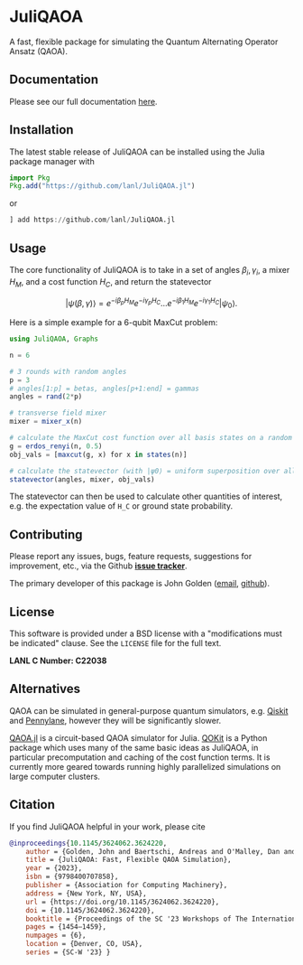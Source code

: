 # JuliQAOA

A fast, flexible package for simulating the Quantum Alternating Operator Ansatz (QAOA).

## Documentation

Please see our full documentation [here](https://lanl.github.io/JuliQAOA.jl/dev/).

## Installation

The latest stable release of JuliQAOA can be installed using the Julia package manager with

```julia
import Pkg
Pkg.add("https://github.com/lanl/JuliQAOA.jl")
```
or 
```julia
] add https://github.com/lanl/JuliQAOA.jl
```

## Usage

The core functionality of JuliQAOA is to take in a set of angles 
${\beta_i, \gamma_i}$, a mixer $H_M$, and a cost function $H_C$, and return the 
statevector

```math
|\psi(\beta, \gamma)\rangle = e^{-i \beta_p H_M} e^{-i \gamma_p H_C} \dots e^{-i \beta_1 
H_M} e^{-i \gamma_1 H_C} |\psi_0\rangle.
```

Here is a simple example for a 6-qubit MaxCut problem:

```julia
using JuliQAOA, Graphs

n = 6

# 3 rounds with random angles
p = 3
# angles[1:p] = betas, angles[p+1:end] = gammas
angles = rand(2*p)

# transverse field mixer
mixer = mixer_x(n) 

# calculate the MaxCut cost function over all basis states on a random G(n,p) graph
g = erdos_renyi(n, 0.5)
obj_vals = [maxcut(g, x) for x in states(n)]

# calculate the statevector (with |ψ0⟩ = uniform superposition over all states)
statevector(angles, mixer, obj_vals)
```

The statevector can then be used to calculate other quantities of interest, e.g. the 
expectation value of ``H_C`` or ground state probability.

## Contributing

Please report any issues, bugs, feature requests, suggestions for improvement, etc., via the
Github **[issue tracker](https://github.com/lanl/JuliQAOA.jl/issues)**. 

The primary developer of this package is John Golden ([email](mailto:golden@lanl.gov), [github](https://github.com/johngolden)). 

## License

This software is provided under a BSD license with a "modifications must be indicated"
clause. See the `LICENSE` file for the full text. 

**LANL C Number: C22038**

## Alternatives

QAOA can be simulated in general-purpose quantum simulators, e.g. 
[Qiskit](https://qiskit.org/documentation/stable/0.40/tutorials/algorithms/05_qaoa.html) 
and [Pennylane](https://pennylane.ai/qml/demos/tutorial_qaoa_intro/), however they will be
significantly slower.

[QAOA.jl](https://github.com/FZJ-PGI-12/QAOA.jl) is a circuit-based QAOA simulator for
Julia. [QOKit](https://github.com/jpmorganchase/QOKit/tree/main) is a Python package which
uses many of the same basic ideas as JuliQAOA, in particular precomputation and caching of
the cost function terms. It is currently more geared towards running highly parallelized 
simulations on large computer clusters.

## Citation

If you find JuliQAOA helpful in your work, please cite

```bibtex
@inproceedings{10.1145/3624062.3624220, 
    author = {Golden, John and Baertschi, Andreas and O'Malley, Dan and Pelofske, Elijah and Eidenbenz, Stephan}, 
    title = {JuliQAOA: Fast, Flexible QAOA Simulation},
    year = {2023}, 
    isbn = {9798400707858},
    publisher = {Association for Computing Machinery}, 
    address = {New York, NY, USA}, 
    url = {https://doi.org/10.1145/3624062.3624220}, 
    doi = {10.1145/3624062.3624220},
    booktitle = {Proceedings of the SC '23 Workshops of The International Conference on High Performance Computing, Network, Storage, and Analysis}, 
    pages = {1454–1459}, 
    numpages = {6}, 
    location = {Denver, CO, USA}, 
    series = {SC-W '23} }
```
